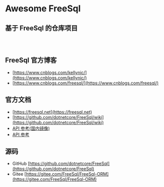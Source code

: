 # Awesome FreeSql

## 基于 FreeSql 的仓库项目

<div class="flex">

<VPBanner
    title="中台Admin"
    content="Admin后端，前后端分离的权限管理系统。支持多租户、动态Api、任务调度、滑块拼图验证、国内外主流数据库自由切换和动态高级查询。基于.Net跨平台开发的WebApi。集成统一认证授权、数据验证、缓存、Ip限流、全Api鉴权、集成测试、性能分析、接口文档等。"
    :actions='[
        {
            text: "仓库",
            link:"https://github.com/zhontai/Admin.Core",
            type: "primary",
        },
    ]'
/>

<VPBanner
    title="Lin CMS dotNETCore"
    content="😃A simple and practical CMS implemented by .NET + FreeSql；前后端分离、Docker部署、OAtuh2授权登录、自动化部署DevOps、自动同步至Gitee、代码生成器、仿掘金专栏"
    :actions='[
        {
            text: "仓库",
            link:"https://github.com/luoyunchong/lin-cms-dotnetcore",
            type: "primary",
        },
        {
            text: "文档",
            link:"https://igeekfan.cn",
            type: "default",
        },
    ]'
/>

<VPBanner
    title="AIBPM"
    content="AIBPM是一个MIT协议仓库的工作流引擎，动态表单设计，工作流引擎，前端采用Vue3.0+ElementPlus"
    :actions='[
        {
            text: "仓库",
            link:"https://github.com/leooneone/aibpm.plus",
            type: "primary",
        },
    ]'
/>

<VPBanner
    title="TenantSite.Server"
    content="SaaS 企业应用管理系统，定位于企业应用的SaaS服务框架，企业云端应用的基础开发框架（当然也可以部署于本地），系统被设计用于多租户，采用前端后端完全分离技术方案。 抽离企业应用软件研发公共部分，让研发人员有条件聚焦在业务研发，实现了用于权限管理的基础数据维护，权限赋权，缓存，上传等常规功能。"
    :actions='[
        {
            text: "仓库",
            link:"https://github.com/alonsoalon/TenantSite.Server",
            type: "primary",
        },
    ]'
/>

<VPBanner
    title="fscms"
    content="fscms 文档类的cms，通过wiki动态生成文档，包括后端完整权限管理和前端文档页，采用freesql orm，layer。 "
    :actions='[
        {
            text: "仓库",
            link:"https://github.com/hejiyong/fscms",
            type: "primary",
        },
    ]'
/>

<VPBanner
    title="EasyCMS"
    content="EasyCms后台权限管理系统 基于`Asp.net Core`的后台快速开发框架，可用于快速开发 企业后台管理系统，WebApi接口，微信公众号和小程序后台，企业站。"
    :actions='[
        {
            text: "仓库",
            link:"https://github.com/aprilyush/EasyCMS",
            type: "primary",
        },
    ]'
/>

<VPBanner
    title="FreeSql 的各种工程 demo"
    content="FreeSql 的各种工程 demo, console,xamarin app,ios,android,wpf,blazor,nf461 "
    :actions='[
        {
        text: "仓库",
        link:"https://github.com/densen2014/FreeSqlDemos",
        },
    ]'
/>

<VPBanner
    title="YC.Boilerplate"
    content="YC.Boilerplate 是一套快速开发框架，采用当下流行的前后端分离开发模式，前端 采用VUE 2.0、后端采用Net 5.0；框架实现了多租户、动态webApi、多种ORM、IOC、数据库表和业务代码生成等等一系列模块，并开发了用户管理、角色权限、组织机构、数据字典、审计日志等常规功能。      "
    :actions='[
        {
        text: "仓库",
        link:"https://github.com/yc-l/yc.boilerplate",
        },
    ]'
/>

<VPBanner
    title="BoYuanCore框架"
    content="实现页面权限基于权限角色的后台框架，配套完善代码生成工具，可开箱即用，适用于中小型项目快速开发。 项目为`.Net Core 3.1`或`.Net 5`，使用简单的`service`分层架构，前端为`FineUICore` , 数据层使用 FreeSql ORM+
雪花算法实体模式，兼容各种不同的数据库迁移(支持的数据库：`SqlServer`, `Mysql`, `Postgresql`,`Oracle` 等)，并有完善的异常拦截写入日志功能。 优秀的编码体验，层次分明，简单易学，从而实现快速开发的目的，
或入门学习`.Net Core`。"
    :actions='[
        {
        text: "仓库",
        link:"https://gitee.com/sundayisblue/BoYuanCore",
        },
    ]'
/>

<VPBanner
    title="基于.Net 5 平台的快速开发框架"
    content="基于`.Net 5`平台的快速开发框架。
目前系统包含功能有登录，用户管理，应用菜单管理，权限管理，字典管理，退出登录，也方便扩展多租户使用。
通过这些基础功能的实现，分享自己对系统框架设计的理解，对`ddd`设计的理解，希望对大家学习使用`.net core`有帮助，少踩一些坑，当然也会存在不足之处，还望指出 "
    :actions='[
        {
        text: "仓库",
        link:"https://gitee.com/rongguohao/HaoHaoPlay_Back",
        },
    ]'
/>

<VPBanner
    title="NetAdmin"
    content="通用后台权限管理系统、快速开发框架（基于C#12/.NET9、Vue3/Vite、Element Plus等现代技术构建，具有十分整洁、优雅的编码规范）"
    :actions='[
        {
            text: "仓库",
            link:"https://github.com/nsnail/NetAdmin",
            type: "primary",
        },
    ]'
/>
</div>

<style>
.flex{
   display: flex;
  flex-wrap: wrap;
  justify-content: flex-start;
}
.vp-banner{
    flex-basis: 38%;
    margin-top: 1.5%;
    padding:2rem;
}
.vp-banner-content{
    max-width:100%;
}
</style>


## FreeSql 官方博客

- [https://www.cnblogs.com/kellynic/](https://www.cnblogs.com/kellynic/)
- [https://www.cnblogs.com/freesql/](https://www.cnblogs.com/freesql/)

## 官方文档

- [https://freesql.net](https://freesql.net)
- [https://github.com/dotnetcore/FreeSql/wiki](https://github.com/dotnetcore/FreeSql/wiki)
- [API 参考(国内镜像)](http://101.34.7.82:8082/api/index.html)
- [API 参考](https://dotnetcore.github.io/FreeSql/index.html)

## 源码

- GitHub [https://github.com/dotnetcore/FreeSql](https://github.com/dotnetcore/FreeSql)
- Gitee [https://gitee.com/FreeSql/FreeSql-ORM](https://gitee.com/FreeSql/FreeSql-ORM)
